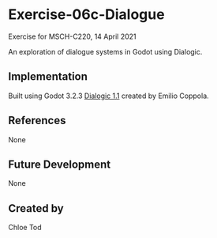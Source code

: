# Exercise-06c-Dialogue
Exercise for MSCH-C220, 14 April 2021

An exploration of dialogue systems in Godot using Dialogic.

## Implementation
Built using Godot 3.2.3
[Dialogic 1.1](https://github.com/coppolaemilio/dialogic) created by Emilio Coppola.

## References
None

## Future Development
None

## Created by 
Chloe Tod
```
